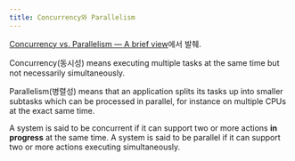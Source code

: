 ```yaml
---
title: Concurrency와 Parallelism
---
```


[Concurrency vs. Parallelism — A brief view](https://medium.com/@itIsMadhavan/concurrency-vs-parallelism-a-brief-review-b337c8dac350)에서 발췌.

Concurrency(동시성) means executing multiple tasks at the same time but not necessarily simultaneously. 

Parallelism(병렬성) means that an application splits its tasks up into smaller subtasks which can be processed in parallel, for instance on multiple CPUs at the exact same time.

A system is said to be concurrent if it can support two or more actions **in progress** at the same time. A system is said to be parallel if it can support two or more actions executing simultaneously.